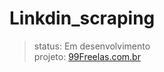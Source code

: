 # Linkdin_scraping

> status: Em desenvolvimento </br>
> projeto: <a href='https://99Freelas.com.br'> 99Freelas.com.br </a>

